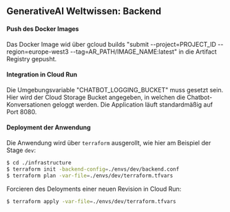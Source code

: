 ## GenerativeAI Weltwissen: Backend

#### Push des Docker Images

Das Docker Image wid über gcloud builds "submit --project=PROJECT_ID --region=europe-west3 --tag=AR_PATH/IMAGE_NAME:latest" in die Artifact Registry gepusht.

#### Integration in Cloud Run

Die Umgebungsvariable "CHATBOT_LOGGING_BUCKET" muss gesetzt sein. Hier wird der Cloud Storage Bucket angegeben, in welchen die Chatbot-Konversationen geloggt werden.
Die Application läuft standardmäßig auf Port 8080.

#### Deployment der Anwendung

Die Anwendung wird über `terraform` ausgerollt, wie hier am Beispiel der Stage `dev`:

```bash
$ cd ./infrastructure
$ terraform init -backend-config=./envs/dev/backend.conf
$ terraform plan -var-file=./envs/dev/terraform.tfvars
```

Forcieren des Deloyments einer neuen Revision in Cloud Run:

```bash
$ terraform apply -var-file=./envs/dev/terraform.tfvars
```
